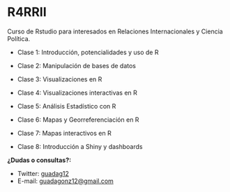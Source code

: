 # R4RRII

Curso de Rstudio para interesados en Relaciones Internacionales y Ciencia Política.

* Clase 1: Introducción, potencialidades y uso de R

* Clase 2: Manipulación de bases de datos

* Clase 3: Visualizaciones en R

* Clase 4: Visualizaciones interactivas en R

* Clase 5: Análisis Estadístico con R

* Clase 6: Mapas y Georreferenciación en R

* Clase 7: Mapas interactivos en R

* Clase 8: Introducción a Shiny y dashboards


**¿Dudas o consultas?:**
  * Twitter: [guadag12](https://twitter.com/guadag12)
  * E-mail: guadagonz12@gmail.com

